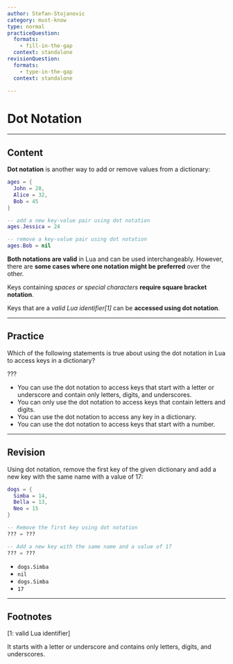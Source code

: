 ```yaml
---
author: Stefan-Stojanovic
category: must-know
type: normal
practiceQuestion:
  formats:
    - fill-in-the-gap
  context: standalone
revisionQuestion:
  formats:
    - type-in-the-gap
  context: standalone

---
```


# Dot Notation

---
## Content

**Dot notation** is another way to add or remove values from a dictionary:
```lua
ages = {
  John = 28,
  Alice = 32,
  Bob = 45
}

-- add a new key-value pair using dot notation
ages.Jessica = 24

-- remove a key-value pair using dot notation
ages.Bob = nil
```

**Both notations are valid** in Lua and can be used interchangeably. However, there are **some cases where one notation might be preferred** over the other. 

Keys containing *spaces or special characters* **require square bracket notation**.

Keys that are a *valid Lua identifier[1]* can be **accessed using dot notation**.


---
## Practice

Which of the following statements is true about using the dot notation in Lua to access keys in a dictionary?

???

- You can use the dot notation to access keys that start with a letter or underscore and contain only letters, digits, and underscores.
- You can only use the dot notation to access keys that contain letters and digits.
- You can use the dot notation to access any key in a dictionary.
- You can use the dot notation to access keys that start with a number.

---
## Revision

Using dot notation, remove the first key of the given dictionary and add a new key with the same name with a value of 17:
```lua
dogs = {
  Simba = 14,
  Bella = 13,
  Neo = 15
}

-- Remove the first key using dot notation
??? = ???

-- Add a new key with the same name and a value of 17
??? = ???
```

- `dogs.Simba`
- `nil`
- `dogs.Simba`
- `17`

---

## Footnotes

[1: valid Lua identifier]

It starts with a letter or underscore and contains only letters, digits, and underscores.